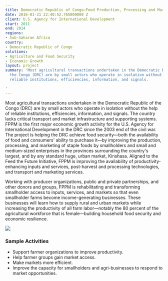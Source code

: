 ```yaml
---
title: Democratic Republic of Congo—Food Production, Processing and Marketing (FPPM)
date: 2016-01-21 22:40:52.765000000 Z
client: U.S. Agency for International Development
start: 2011
end: 2014
regions:
- Sub-Saharan Africa
country:
- Democratic Republic of Congo
solutions:
- Agriculture and Food Security
- Economic Growth
layout: project
summary: 'Most agricultural transactions undertaken in the Democratic Republic of
  the Congo (DRC) are by small actors who operate in isolation without the help of
  reliable institutions, efficiencies, information, and signals.

'
---
```


Most agricultural transactions undertaken in the Democratic Republic of the Congo (DRC) are by small actors who operate in isolation without the help of reliable institutions, efficiencies, information, and signals. The country lacks critical transport and market infrastructure and supporting systems. FPPM is the first major economic growth activity for the U.S. Agency for International Development in the DRC since the 2003 end of the civil war. The project is helping the DRC achieve food security—both the availability of food and consumers' ability to purchase it—by improving the production, processing, and marketing of staple foods by smallholders and small and medium-sized enterprises in the provinces surrounding the country's largest, and by any standard huge, urban market, Kinshasa. Aligned to the Feed the Future Initiative, FPPM is improving the availability of productivity-enhancing inputs and services, post-harvest and processing technologies, and transport and marketing services.

Working with producer organizations, public and private partnerships, and other donors and groups, FPPM is rehabilitating and transforming smallholder access to inputs, services, and markets so that even smallholder farms become income-generating businesses. These businesses will learn how to supply rural and urban markets while increasing the productivity of all farm labor—notably the 80 percent of the agricultural workforce that is female—building household food security and economic resilience.

![][1]

###  Sample Activities

* Support farmer organizations to improve productivity.
* Help farmer groups gain market access.
* Make markets more efficient.
* Improve the capacity for smallholders and agri-businesses to respond to market opportunities.

[1]: https://assetify-dai.com/projects/DRC-FPPM.jpg
